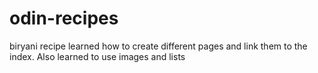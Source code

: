# odin-recipes
biryani recipe
learned how to create different pages and link them to the index.
Also learned to use images and lists